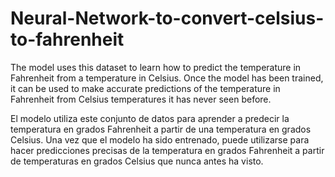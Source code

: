 # Neural-Network-to-convert-celsius-to-fahrenheit

The model uses this dataset to learn how to predict the temperature in Fahrenheit from a temperature in Celsius. Once the model has been trained, it can be used to make accurate predictions of the temperature in Fahrenheit from Celsius temperatures it has never seen before.

El modelo utiliza este conjunto de datos para aprender a predecir la temperatura en grados Fahrenheit a partir de una temperatura en grados Celsius. Una vez que el modelo ha sido entrenado, puede utilizarse para hacer predicciones precisas de la temperatura en grados Fahrenheit a partir de temperaturas en grados Celsius que nunca antes ha visto.
